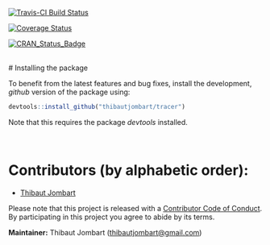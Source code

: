 




[![Travis-CI Build Status](https://travis-ci.org/reconhub/tracer.svg?branch=master)](https://travis-ci.org/reconhub/tracer)

[![Coverage Status](https://img.shields.io/codecov/c/github/reconhub/tracer/master.svg)](https://codecov.io/github/reconhub/tracer?branch=master)

[![CRAN_Status_Badge](http://www.r-pkg.org/badges/version/tracer)](https://cran.r-project.org/package=tracer)


<br>
# Installing the package


To benefit from the latest features and bug fixes, install the development, *github* version of the package using:

```r
devtools::install_github("thibautjombart/tracer")
```

Note that this requires the package *devtools* installed.


<br>


# Contributors (by alphabetic order):
- [Thibaut Jombart](https://github.com/thibautjombart)


Please note that this project is released with a [Contributor Code of Conduct](CONDUCT.md). By participating in this project you agree to abide by its terms.

**Maintainer:** Thibaut Jombart (thibautjombart@gmail.com)
